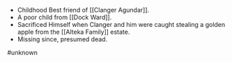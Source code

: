  - Childhood Best friend of [[Clanger Agundar]].
- A poor child from [[Dock Ward]].
 - Sacrificed Himself when Clanger and him were caught stealing a golden apple from the [[Alteka Family]] estate.
 - Missing since, presumed dead.

#unknown 
